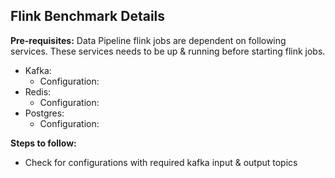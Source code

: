 
## Flink Benchmark Details ##

**Pre-requisites:** Data Pipeline flink jobs are dependent on following services. These services needs to be up & running before starting flink jobs.

- Kafka:
   - Configuration:
- Redis:
   - Configuration:
- Postgres:
   - Configuration:

**Steps to follow:**
- Check for configurations with required kafka input & output topics
